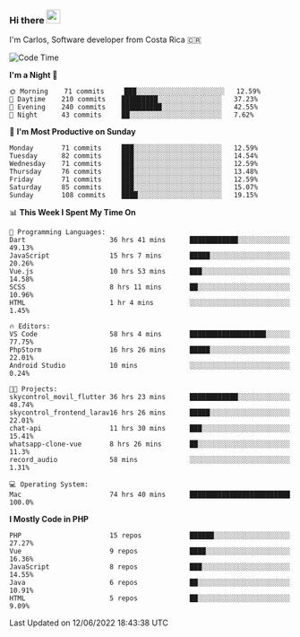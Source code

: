 ### Hi there <img src="https://media.giphy.com/media/hvRJCLFzcasrR4ia7z/giphy.gif" width="25px">

I'm Carlos, Software developer from Costa Rica 🇨🇷

<!--START_SECTION:waka-->
![Code Time](http://img.shields.io/badge/Code%20Time-0%20secs-blue)

**I'm a Night 🦉** 

```text
🌞 Morning    71 commits     ███░░░░░░░░░░░░░░░░░░░░░░   12.59% 
🌆 Daytime    210 commits    █████████░░░░░░░░░░░░░░░░   37.23% 
🌃 Evening    240 commits    ██████████░░░░░░░░░░░░░░░   42.55% 
🌙 Night      43 commits     ██░░░░░░░░░░░░░░░░░░░░░░░   7.62%

```
📅 **I'm Most Productive on Sunday** 

```text
Monday       71 commits     ███░░░░░░░░░░░░░░░░░░░░░░   12.59% 
Tuesday      82 commits     ███░░░░░░░░░░░░░░░░░░░░░░   14.54% 
Wednesday    71 commits     ███░░░░░░░░░░░░░░░░░░░░░░   12.59% 
Thursday     76 commits     ███░░░░░░░░░░░░░░░░░░░░░░   13.48% 
Friday       71 commits     ███░░░░░░░░░░░░░░░░░░░░░░   12.59% 
Saturday     85 commits     ███░░░░░░░░░░░░░░░░░░░░░░   15.07% 
Sunday       108 commits    ████░░░░░░░░░░░░░░░░░░░░░   19.15%

```


📊 **This Week I Spent My Time On** 

```text
💬 Programming Languages: 
Dart                     36 hrs 41 mins      ████████████░░░░░░░░░░░░░   49.13% 
JavaScript               15 hrs 7 mins       █████░░░░░░░░░░░░░░░░░░░░   20.26% 
Vue.js                   10 hrs 53 mins      ███░░░░░░░░░░░░░░░░░░░░░░   14.58% 
SCSS                     8 hrs 11 mins       ██░░░░░░░░░░░░░░░░░░░░░░░   10.96% 
HTML                     1 hr 4 mins         ░░░░░░░░░░░░░░░░░░░░░░░░░   1.45%

🔥 Editors: 
VS Code                  58 hrs 4 mins       ███████████████████░░░░░░   77.75% 
PhpStorm                 16 hrs 26 mins      █████░░░░░░░░░░░░░░░░░░░░   22.01% 
Android Studio           10 mins             ░░░░░░░░░░░░░░░░░░░░░░░░░   0.24%

🐱‍💻 Projects: 
skycontrol_movil_flutter 36 hrs 23 mins      ████████████░░░░░░░░░░░░░   48.74% 
skycontrol_frontend_larav16 hrs 26 mins      █████░░░░░░░░░░░░░░░░░░░░   22.01% 
chat-api                 11 hrs 30 mins      ███░░░░░░░░░░░░░░░░░░░░░░   15.41% 
whatsapp-clone-vue       8 hrs 26 mins       ██░░░░░░░░░░░░░░░░░░░░░░░   11.3% 
record_audio             58 mins             ░░░░░░░░░░░░░░░░░░░░░░░░░   1.31%

💻 Operating System: 
Mac                      74 hrs 40 mins      █████████████████████████   100.0%

```

**I Mostly Code in PHP** 

```text
PHP                      15 repos            ██████░░░░░░░░░░░░░░░░░░░   27.27% 
Vue                      9 repos             ████░░░░░░░░░░░░░░░░░░░░░   16.36% 
JavaScript               8 repos             ███░░░░░░░░░░░░░░░░░░░░░░   14.55% 
Java                     6 repos             ██░░░░░░░░░░░░░░░░░░░░░░░   10.91% 
HTML                     5 repos             ██░░░░░░░░░░░░░░░░░░░░░░░   9.09%

```



 Last Updated on 12/06/2022 18:43:38 UTC
<!--END_SECTION:waka-->
